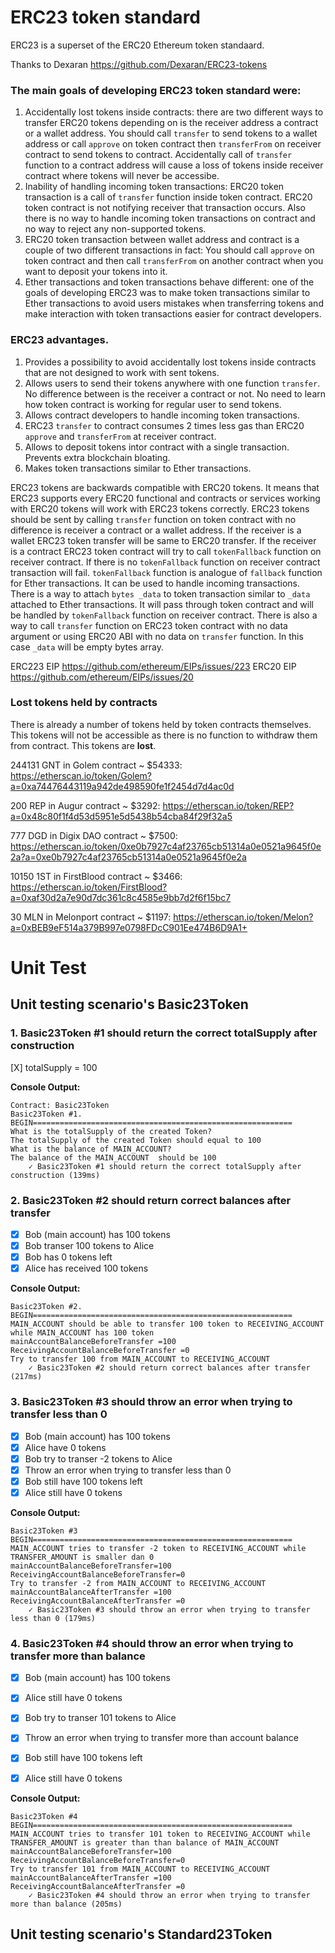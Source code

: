 # ERC23 token standard
ERC23 is a superset of the ERC20 Ethereum token standaard.

Thanks to Dexaran
https://github.com/Dexaran/ERC23-tokens

### The main goals of developing ERC23 token standard were:
  1. Accidentally lost tokens inside contracts: there are two different ways to transfer ERC20 tokens depending on is the receiver address a contract or a wallet address. You should call `transfer` to send tokens to a wallet address or call `approve` on token contract then `transferFrom` on receiver contract to send tokens to contract. Accidentally call of `transfer` function to a contract address will cause a loss of tokens inside receiver contract where tokens will never be accessibe.
  2. Inability of handling incoming token transactions: ERC20 token transaction is a call of `transfer` function inside token contract. ERC20 token contract is not notifying receiver that transaction occurs. Also there is no way to handle incoming token transactions on contract and no way to reject any non-supported tokens.
  3. ERC20 token transaction between wallet address and contract is a couple of two different transactions in fact: You should call `approve` on token contract and then call `transferFrom` on another contract when you want to deposit your tokens into it.
  4. Ether transactions and token transactions behave different: one of the goals of developing ERC23 was to make token transactions similar to Ether transactions to avoid users mistakes when transferring tokens and make interaction with token transactions easier for contract developers.
  
### ERC23 advantages.
  1. Provides a possibility to avoid accidentally lost tokens inside contracts that are not designed to work with sent tokens.
  2. Allows users to send their tokens anywhere with one function `transfer`. No difference between is the receiver a contract or not. No need to learn how token contract is working for regular user to send tokens.
  3. Allows contract developers to handle incoming token transactions.
  4. ERC23 `transfer` to contract consumes 2 times less gas than ERC20 `approve` and `transferFrom` at receiver contract.
  5. Allows to deposit tokens intor contract with a single transaction. Prevents extra blockchain bloating. 
  6. Makes token transactions similar to Ether transactions.
  
ERC23 tokens are backwards compatible with ERC20 tokens. It means that ERC23 supports every ERC20 functional and contracts or services working with ERC20 tokens will work with ERC23 tokens correctly.
ERC23 tokens should be sent by calling `transfer` function on token contract with no difference is receiver a contract or a wallet address. If the receiver is a wallet ERC23 token transfer will be same to ERC20 transfer. If the receiver is a contract ERC23 token contract will try to call `tokenFallback` function on receiver contract. If there is no `tokenFallback` function on receiver contract transaction will fail. `tokenFallback` function is analogue of `fallback` function for Ether transactions. It can be used to handle incoming transactions. There is a way to attach `bytes _data` to token transaction similar to `_data` attached to Ether transactions. It will pass through token contract and will be handled by `tokenFallback` function on receiver contract. There is also a way to call `transfer` function on ERC23 token contract with no data argument or using ERC20 ABI with no data on `transfer` function. In this case `_data` will be empty bytes array.

ERC223 EIP https://github.com/ethereum/EIPs/issues/223
ERC20 EIP https://github.com/ethereum/EIPs/issues/20

 ### Lost tokens held by contracts
There is already a number of tokens held by token contracts themselves. This tokens will not be accessible as there is no function to withdraw them from contract. This tokens are **lost**.

244131 GNT in Golem contract ~ $54333:
https://etherscan.io/token/Golem?a=0xa74476443119a942de498590fe1f2454d7d4ac0d

200 REP in Augur contract ~ $3292:
https://etherscan.io/token/REP?a=0x48c80f1f4d53d5951e5d5438b54cba84f29f32a5

777 DGD in Digix DAO contract ~ $7500:
https://etherscan.io/token/0xe0b7927c4af23765cb51314a0e0521a9645f0e2a?a=0xe0b7927c4af23765cb51314a0e0521a9645f0e2a

10150  1ST in FirstBlood contract ~ $3466:
https://etherscan.io/token/FirstBlood?a=0xaf30d2a7e90d7dc361c8c4585e9bb7d2f6f15bc7
  
30 MLN in Melonport contract ~ $1197:
https://etherscan.io/token/Melon?a=0xBEB9eF514a379B997e0798FDcC901Ee474B6D9A1+

# Unit Test

## Unit testing scenario's Basic23Token

### 1. Basic23Token #1 should return the correct totalSupply after construction
[X] totalSupply = 100

**Console Output:**
```
Contract: Basic23Token
Basic23Token #1. BEGIN==========================================================
What is the totalSupply of the created Token?
The totalSupply of the created Token should equal to 100
What is the balance of MAIN_ACCOUNT?
The balance of the MAIN_ACCOUNT  should be 100
    ✓ Basic23Token #1 should return the correct totalSupply after construction (139ms)
```

### 2. Basic23Token #2 should return correct balances after transfer
* [X] Bob (main account) has 100 tokens
* [X] Bob transer 100 tokens to Alice
* [X] Bob has 0 tokens left
* [X] Alice has received 100 tokens

**Console Output:**
```
Basic23Token #2. BEGIN==========================================================
MAIN_ACCOUNT should be able to transfer 100 token to RECEIVING_ACCOUNT while MAIN_ACCOUNT has 100 token
mainAccountBalanceBeforeTransfer =100
ReceivingAccountBalanceBeforeTransfer =0
Try to transfer 100 from MAIN_ACCOUNT to RECEIVING_ACCOUNT
    ✓ Basic23Token #2 should return correct balances after transfer (217ms)
```

### 3. Basic23Token #3 should throw an error when trying to transfer less than 0
* [X] Bob (main account) has 100 tokens
* [X] Alice have 0 tokens
* [X] Bob try to transer -2 tokens to Alice
* [X] Throw an error when trying to transfer less than 0 
* [X] Bob still have  100 tokens left
* [X] Alice still have 0 tokens

**Console Output:**
```
Basic23Token #3 BEGIN==========================================================
MAIN_ACCOUNT tries to transfer -2 token to RECEIVING_ACCOUNT while TRANSFER_AMOUNT is smaller dan 0
mainAccountBalanceBeforeTransfer=100
ReceivingAccountBalanceBeforeTransfer=0
Try to transfer -2 from MAIN_ACCOUNT to RECEIVING_ACCOUNT
mainAccountBalanceAfterTransfer =100
ReceivingAccountBalanceAfterTransfer =0
    ✓ Basic23Token #3 should throw an error when trying to transfer less than 0 (179ms)
```

### 4. Basic23Token #4 should throw an error when trying to transfer more than balance
* [X] Bob (main account) has 100 tokens
* [X] Alice still have 0 tokens
* [X] Bob try to transer 101 tokens to Alice
* [X] Throw an error when trying to transfer more than account balance 
* [X] Bob still have  100 tokens left
* [X] Alice still have 0 tokens


**Console Output:**
```
Basic23Token #4 BEGIN==========================================================
MAIN_ACCOUNT tries to transfer 101 token to RECEIVING_ACCOUNT while TRANSFER_AMOUNT is greater than than balance of MAIN_ACCOUNT
mainAccountBalanceBeforeTransfer=100
ReceivingAccountBalanceBeforeTransfer=0
Try to transfer 101 from MAIN_ACCOUNT to RECEIVING_ACCOUNT
mainAccountBalanceAfterTransfer =100
ReceivingAccountBalanceAfterTransfer =0
    ✓ Basic23Token #4 should throw an error when trying to transfer more than balance (205ms)
```

 ## Unit testing scenario's Standard23Token   

